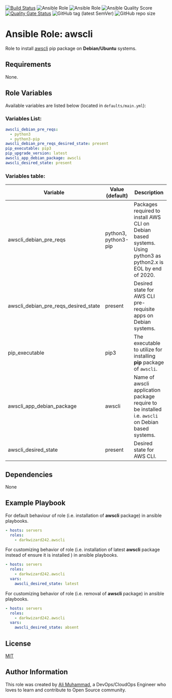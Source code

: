 [![Build Status](https://travis-ci.com/darkwizard242/ansible-role-awscli.svg?branch=master)](https://travis-ci.com/darkwizard242/ansible-role-awscli) ![Ansible Role](https://img.shields.io/ansible/role/43831?color=dark%20green%20) ![Ansible Role](https://img.shields.io/ansible/role/d/43831?label=role%20downloads) ![Ansible Quality Score](https://img.shields.io/ansible/quality/43831?label=ansible%20quality%20score) [![Quality Gate Status](https://sonarcloud.io/api/project_badges/measure?project=ansible-role-awscli&metric=alert_status)](https://sonarcloud.io/dashboard?id=ansible-role-awscli) ![GitHub tag (latest SemVer)](https://img.shields.io/github/tag/darkwizard242/ansible-role-awscli?label=release) ![GitHub repo size](https://img.shields.io/github/repo-size/darkwizard242/ansible-role-awscli?color=orange&style=flat-square)

# Ansible Role: awscli

Role to install [awscli](https://github.com/aws/aws-cli) pip package on **Debian/Ubuntu** systems.

## Requirements

None.

## Role Variables

Available variables are listed below (located in `defaults/main.yml`):

### Variables List:

```yaml
awscli_debian_pre_reqs:
  - python3
  - python3-pip
awscli_debian_pre_reqs_desired_state: present
pip_executable: pip3
pip_upgrade_version: latest
awscli_app_debian_package: awscli
awscli_desired_state: present
```

### Variables table:

Variable                             | Value (default)      | Description
------------------------------------ | -------------------- | ---------------------------------------------------------------------------------------------------------------
awscli_debian_pre_reqs               | python3, python3-pip | Packages required to install AWS CLI on Debian based systems. Using python3 as python2.x is EOL by end of 2020.
awscli_debian_pre_reqs_desired_state | present              | Desired state for AWS CLI pre-requisite apps on Debian systems.
pip_executable                       | pip3                 | The executable to utilize for installing **pip** package of `awscli`.
awscli_app_debian_package            | awscli               | Name of awscli application package require to be installed i.e. `awscli` on Debian based systems.
awscli_desired_state                 | present              | Desired state for AWS CLI.

## Dependencies

None

## Example Playbook

For default behaviour of role (i.e. installation of **awscli** package) in ansible playbooks.

```yaml
- hosts: servers
  roles:
    - darkwizard242.awscli
```

For customizing behavior of role (i.e. installation of latest **awscli** package instead of ensure it is installed ) in ansible playbooks.

```yaml
- hosts: servers
  roles:
    - darkwizard242.awscli
  vars:
    awscli_desired_state: latest
```

For customizing behavior of role (i.e. removal of **awscli** package) in ansible playbooks.

```yaml
- hosts: servers
  roles:
    - darkwizard242.awscli
  vars:
    awscli_desired_state: absent
```

## License

[MIT](https://github.com/darkwizard242/ansible-role-awscli/blob/master/LICENSE)

## Author Information

This role was created by [Ali Muhammad](https://www.linkedin.com/in/ali-muhammad-759791130/), a DevOps/CloudOps Engineer who loves to learn and contribute to Open Source community.
